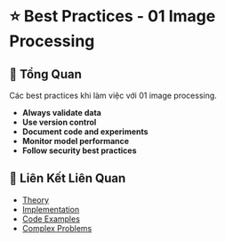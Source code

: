 # ⭐ Best Practices - 01 Image Processing

## 🎯 Tổng Quan

Các best practices khi làm việc với 01 image processing.

- **Always validate data**
- **Use version control**
- **Document code and experiments**
- **Monitor model performance**
- **Follow security best practices**

## 🔗 Liên Kết Liên Quan

- [Theory](./THEORY_01_image_processing.md)
- [Implementation](./IMPLEMENTATION_01_image_processing.md)
- [Code Examples](./CODE_EXAMPLES_01_image_processing.md)
- [Complex Problems](./COMPLEX_PROBLEMS.md)
